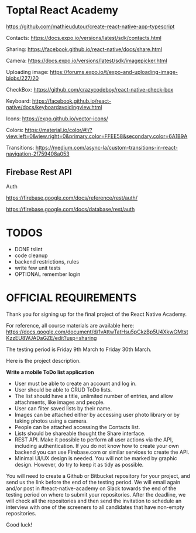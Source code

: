 # Toptal React Academy

https://github.com/mathieudutour/create-react-native-app-typescript

Contacts: https://docs.expo.io/versions/latest/sdk/contacts.html

Sharing: https://facebook.github.io/react-native/docs/share.html

Camera: https://docs.expo.io/versions/latest/sdk/imagepicker.html

Uploading image: https://forums.expo.io/t/expo-and-uploading-image-blobs/227/20

CheckBox: https://github.com/crazycodeboy/react-native-check-box

Keyboard: https://facebook.github.io/react-native/docs/keyboardavoidingview.html

Icons: https://expo.github.io/vector-icons/

Colors: https://material.io/color/#!/?view.left=0&view.right=0&primary.color=FFEE58&secondary.color=6A1B9A

Transitions: https://medium.com/async-la/custom-transitions-in-react-navigation-2f759408a053

## Firebase Rest API

Auth

https://firebase.google.com/docs/reference/rest/auth/

https://firebase.google.com/docs/database/rest/auth

# TODOS

* DONE tslint
* code cleanup
* backend restrictions, rules
* write few unit tests
* OPTIONAL remember login

# OFFICIAL REQUIREMENTS

Thank you for signing up for the final project of the React Native Academy.

For reference, all course materials are available here:
https://docs.google.com/document/d/1vAttwTatHsu5pCkzBp5U4XkwGMtstKzzEU8WJADaGZE/edit?usp=sharing

The testing period is Friday 9th March to Friday 30th March.

Here is the project description.

**Write a mobile ToDo list application**

* User must be able to create an account and log in.
* User should be able to CRUD ToDo lists.
* The list should have a title, unlimited number of entries, and allow attachments, like images and people.
* User can filter saved lists by their name.
* Images can be attached either by accessing user photo library or by taking photos using a camera.
* People can be attached accessing the Contacts list.
* Lists should be shareable thought the Share interface.
* REST API. Make it possible to perform all user actions via the API, including authentication. If you do not know how to create your own backend you can use Firebase.com or similar services to create the API.
* Minimal UI/UX design is needed. You will not be marked by graphic design. However, do try to keep it as tidy as possible.

You will need to create a Github or Bitbucket repository for your project, and send us the link before the end of the testing period. We will email again and/or post in #react-native-academy on Slack towards the end of the testing period on where to submit your repositories. After the deadline, we will check all the repositories and then send the invitation to schedule an interview with one of the screeners to all candidates that have non-empty repositories.

Good luck!
